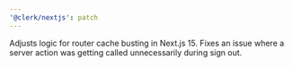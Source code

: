 ```yaml
---
'@clerk/nextjs': patch
---
```


Adjusts logic for router cache busting in Next.js 15. Fixes an issue where a server action was getting called unnecessarily during sign out.
